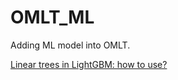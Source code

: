 # OMLT_ML

Adding ML model into OMLT.

[Linear trees in LightGBM: how to use?](https://medium.com/@alessandrotakeshimorita/linear-trees-in-lightgbm-e147f0f39ec3)
